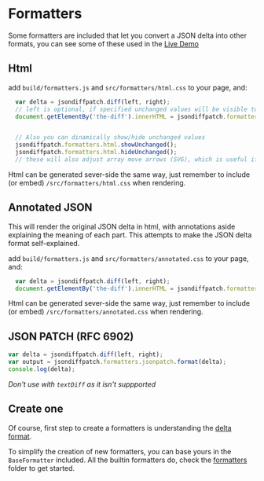 Formatters
==========

Some formatters are included that let you convert a JSON delta into other formats, you can see some of these used in the [Live Demo](http://benjamine.github.com/jsondiffpatch/demo/index.html)

Html
----

add ```build/formatters.js``` and ```src/formatters/html.css``` to your page, and:

``` javascript
  var delta = jsondiffpatch.diff(left, right);
  // left is optional, if specified unchanged values will be visible too
  document.getElementBy('the-diff').innerHTML = jsondiffpatch.formatters.html.format(delta, left);


  // Also you can dinamically show/hide unchanged values
  jsondiffpatch.formatters.html.showUnchanged();
  jsondiffpatch.formatters.html.hideUnchanged();
  // these will also adjust array move arrows (SVG), which is useful if something alters the html layout
```

Html can be generated sever-side the same way, just remember to include (or embed) ```/src/formatters/html.css``` when rendering.

Annotated JSON
----

This will render the original JSON delta in html, with annotations aside explaining the meaning of each part. This attempts to make the JSON delta format self-explained.

add ```build/formatters.js``` and ```src/formatters/annotated.css``` to your page, and:

``` javascript
  var delta = jsondiffpatch.diff(left, right);
  document.getElementBy('the-diff').innerHTML = jsondiffpatch.formatters.annotated.format(delta);
```

Html can be generated sever-side the same way, just remember to include (or embed) ```/src/formatters/annotated.css``` when rendering.

JSON PATCH (RFC 6902)
-------
``` javascript
var delta = jsondiffpatch.diff(left, right);
var output = jsondiffpatch.formatters.jsonpatch.format(delta);
console.log(delta);
```
*Don't use with `textDiff` as it isn't suppported*

Create one
----------

Of course, first step to create a formatters is understanding the [delta format](deltas.md).

To simplify the creation of new formatters, you can base yours in the ```BaseFormatter``` included. All the builtin formatters do, check the [formatters](../src/formatters) folder to get started.
